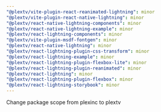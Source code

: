 ```yaml
---
"@plextv/vite-plugin-react-reanimated-lightning": minor
"@plextv/vite-plugin-react-native-lightning": minor
"@plextv/react-native-lightning-components": minor
"@plextv/react-native-lightning-example": minor
"@plextv/react-lightning-components": minor
"@plextv/vite-plugin-msdf-fontgen": minor
"@plextv/react-native-lightning": minor
"@plextv/react-lightning-plugin-css-transform": minor
"@plextv/react-lightning-example": minor
"@plextv/react-lightning-plugin-flexbox-lite": minor
"@plextv/react-lightning-plugin-reanimated": minor
"@plextv/react-lightning": minor
"@plextv/react-lightning-plugin-flexbox": minor
"@plextv/react-lightning-storybook": minor
---
```


Change package scope from plexinc to plextv
